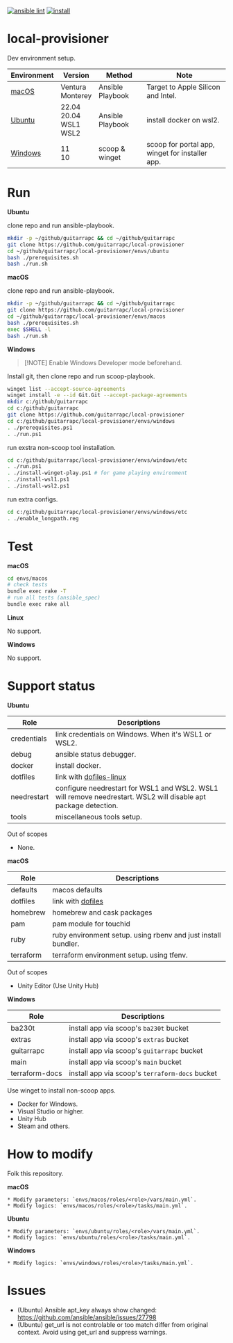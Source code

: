 [![ansible lint](https://github.com/guitarrapc/local-provisioner/actions/workflows/ansible-lint.yaml/badge.svg)](https://github.com/guitarrapc/local-provisioner/actions/workflows/ansible-lint.yaml) [![install](https://github.com/guitarrapc/local-provisioner/actions/workflows/install.yaml/badge.svg)](https://github.com/guitarrapc/local-provisioner/actions/workflows/install.yaml)

# local-provisioner

Dev environment setup.

| Environment | Version | Method | Note |
| ---- | ---- | ---- | ---- |
| [macOS](envs/macos/README.md) | Ventura<br/>Monterey | Ansible Playbook | Target to Apple Silicon and Intel. |
| [Ubuntu](envs/ubuntu/README.md) | 22.04<br/>20.04<br/>WSL1<br/>WSL2 | Ansible Playbook | install docker on wsl2. |
| [Windows](envs/windows/README.md) | 11<br/>10 | scoop & winget | scoop for portal app, winget for installer app. |

# Run

**Ubuntu**

clone repo and run ansible-playbook.

```sh
mkdir -p ~/github/guitarrapc && cd ~/github/guitarrapc
git clone https://github.com/guitarrapc/local-provisioner
cd ~/github/guitarrapc/local-provisioner/envs/ubuntu
bash ./prerequisites.sh
bash ./run.sh
```

**macOS**

clone repo and run ansible-playbook.

```sh
mkdir -p ~/github/guitarrapc && cd ~/github/guitarrapc
git clone https://github.com/guitarrapc/local-provisioner
cd ~/github/guitarrapc/local-provisioner/envs/macos
bash ./prerequisites.sh
exec $SHELL -l
bash ./run.sh
```

**Windows**

> [!NOTE] Enable Windows Developer mode beforehand.

Install git, then clone repo and run scoop-playbook.

```sh
winget list --accept-source-agreements
winget install -e --id Git.Git --accept-package-agreements
mkdir c:/github/guitarrapc
cd c:/github/guitarrapc
git clone https://github.com/guitarrapc/local-provisioner
cd c:/github/guitarrapc/local-provisioner/envs/windows
. ./prerequisites.ps1
. ./run.ps1
```

run exstra non-scoop tool installation.

```sh
cd c:/github/guitarrapc/local-provisioner/envs/windows/etc
. ./run.ps1
. ./install-winget-play.ps1 # for game playing environment
. ./install-wsl1.ps1
. ./install-wsl2.ps1
```

run extra configs.
```sh
cd c:/github/guitarrapc/local-provisioner/envs/windows/etc
. ./enable_longpath.reg
```

# Test

**macOS**

```sh
cd envs/macos
# check tests
bundle exec rake -T
# run all tests (ansible_spec)
bundle exec rake all
```

**Linux**

No support.

**Windows**

No support.

# Support status

**Ubuntu**

Role | Descriptions
---- | ----
credentials | link credentials on Windows. When it's WSL1 or WSL2.
debug | ansible status debugger.
docker | install docker.
dotfiles | link with [dofiles-linux](https://github.com/guitarrapc/dotfiles-linux)
needrestart | configure needrestart for WSL1 and WSL2. WSL1 will remove needrestart. WSL2 will disable apt package detection.
tools | miscellaneous tools setup.

Out of scopes

* None.

**macOS**

Role | Descriptions
---- | ----
defaults | macos defaults
dotfiles | link with [dofiles](https://github.com/guitarrapc/dotfiles)
homebrew | homebrew and cask packages
pam | pam module for touchid
ruby | ruby environment setup. using rbenv and just install bundler.
terraform | terraform environment setup. using tfenv.

Out of scopes

* Unity Editor (Use Unity Hub)

**Windows**

Role | Descriptions
---- | ----
ba230t | install app via scoop's `ba230t` bucket
extras | install app via scoop's `extras` bucket
guitarrapc | install app via scoop's `guitarrapc` bucket
main | install app via scoop's `main` bucket
terraform-docs | install app via scoop's `terraform-docs` bucket

Use winget to install non-scoop apps.

* Docker for Windows.
* Visual Studio or higher.
* Unity Hub
* Steam and others.

# How to modify

Folk this repository.

**macOS**

    * Modify parameters: `envs/macos/roles/<role>/vars/main.yml`.
    * Modify logics: `envs/macos/roles/<role>/tasks/main.yml`.

**Ubuntu**

    * Modify parameters: `envs/ubuntu/roles/<role>/vars/main.yml`.
    * Modify logics: `envs/ubuntu/roles/<role>/tasks/main.yml`.

**Windows**

    * Modify logics: `envs/windows/roles/<role>/tasks/main.yml`.

# Issues

* (Ubuntu) Ansible apt_key always show changed: https://github.com/ansible/ansible/issues/27798
* (Ubuntu) get_url is not controlable or too match differ from original context. Avoid using get_url and suppress warnings.
